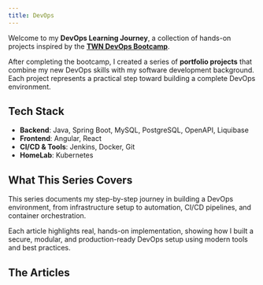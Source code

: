 ```yaml
---
title: DevOps
---
```


Welcome to my **DevOps Learning Journey**, a collection of hands-on projects inspired by the [**TWN DevOps Bootcamp**](https://www.techworld-with-nana.com/devops-bootcamp).

After completing the bootcamp, I created a series of **portfolio projects** that combine my new DevOps skills with my software development background. Each project represents a practical step toward building a complete DevOps environment.

## Tech Stack

- **Backend**: Java, Spring Boot, MySQL, PostgreSQL, OpenAPI, Liquibase
- **Frontend**: Angular, React
- **CI/CD & Tools**: Jenkins, Docker, Git
- **HomeLab**: Kubernetes

## What This Series Covers

This series documents my step-by-step journey in building a DevOps environment, from infrastructure setup to automation, CI/CD pipelines, and container orchestration.

Each article highlights real, hands-on implementation, showing how I built a secure, modular, and production-ready DevOps setup using modern tools and best practices.

## The Articles
